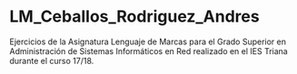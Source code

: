 # LM_Ceballos_Rodriguez_Andres
Ejercicios de la Asignatura Lenguaje de Marcas para el Grado Superior en Administración de Sistemas Informáticos en Red realizado en el IES Triana durante el curso 17/18.
